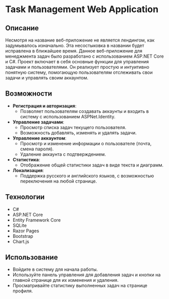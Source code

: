 # Task Management Web Application

## Описание 
Несмотря на название веб-приложение не является лендингом, как задумывалось изначально. Эта несостыковка в названии будет исправлена в ближайшее время.
Данное веб-приложение для менеджмента задач было разработано с использованием ASP.NET Core и C#. Проект включает в себя основные функции для управления задачами и пользователями. Он реализует простую и интуитивно понятную систему, помогающую пользователям отслеживать свои задачи и управлять своим аккаунтом.

## Возможности

- **Регистрация и авторизация**:
  - Позволяет пользователям создавать аккаунты и входить в систему с использованием ASPNet.Identity.
- **Управление задачами**:
  - Просмотр списка задач текущего пользователя.
  - Возможность добавлять, изменять и удалять задачи.
- **Управление аккаунтом**:
  - Просмотр и изменение информации о пользователе (почта, смена пароля).
  - Удаление аккаунта с подтверждением.
- **Статистика**:
  - Отображение общей статистики задач в виде текста и диаграмм.
- **Локализация**:
  - Поддержка русского и английского языков, с возможностью переключения на любой странице.
  
## Технологии

- C#
- ASP.NET Core
- Entity Framework Core
- SQLite
- Razor Pages
- Bootstrap
- Chart.js

## Использование
- Войдите в систему для начала работы.
- Используйте панель управления для добавления задач и кнопки на главной странице для их изменения и удаления.
- Просматривайте статистику выполненных задач на странице профиля.
